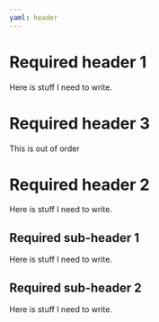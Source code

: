 ```yaml
---
yaml: header
---
```


# Required header 1

Here is stuff I need to write.

# Required header 3

This is out of order

# Required header 2

Here is stuff I need to write.

## Required sub-header 1

Here is stuff I need to write.

## Required sub-header 2

Here is stuff I need to write.
